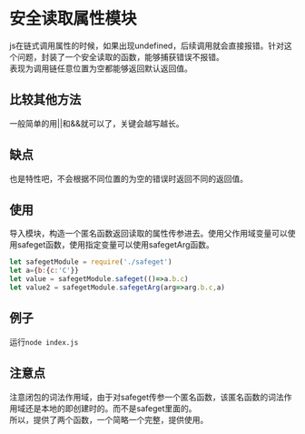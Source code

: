 安全读取属性模块
=

js在链式调用属性的时候，如果出现undefined，后续调用就会直接报错。针对这个问题，封装了一个安全读取的函数，能够捕获错误不报错。  
表现为调用链任意位置为空都能够返回默认返回值。  

比较其他方法
--

一般简单的用||和&&就可以了，关键会越写越长。

缺点
--

也是特性吧，不会根据不同位置的为空的错误时返回不同的返回值。

使用
--

导入模块，构造一个匿名函数返回读取的属性传参进去。使用父作用域变量可以使用safeget函数，使用指定变量可以使用safegetArg函数。

```js
let safegetModule = require('./safeget')
let a={b:{c:'C'}}
let value = safegetModule.safeget(()=>a.b.c)
let value2 = safegetModule.safegetArg(arg=>arg.b.c,a)
```

例子
--

运行`node index.js`

注意点
--

注意闭包的词法作用域，由于对safeget传参一个匿名函数，该匿名函数的词法作用域还是本地的即创建时的。而不是safeget里面的。  
所以，提供了两个函数，一个简略一个完整，提供使用。
